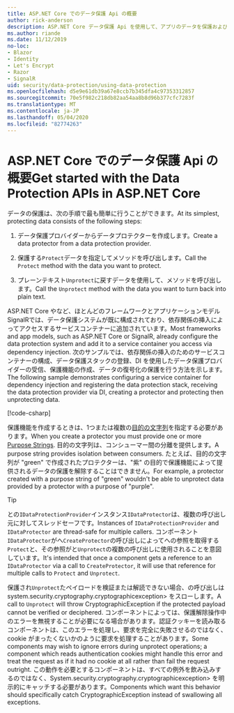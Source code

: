 ```yaml
---
title: ASP.NET Core でのデータ保護 Api の概要
author: rick-anderson
description: ASP.NET Core データ保護 Api を使用して、アプリのデータを保護および復号化する方法について説明します。
ms.author: riande
ms.date: 11/12/2019
no-loc:
- Blazor
- Identity
- Let's Encrypt
- Razor
- SignalR
uid: security/data-protection/using-data-protection
ms.openlocfilehash: d5e9e61db39a67e8ccb7b345dfa4c97353312857
ms.sourcegitcommit: 70e5f982c218db82aa54aa8b8d96b377cfc7283f
ms.translationtype: MT
ms.contentlocale: ja-JP
ms.lasthandoff: 05/04/2020
ms.locfileid: "82774263"
---
```

# <a name="get-started-with-the-data-protection-apis-in-aspnet-core"></a><span data-ttu-id="de876-103">ASP.NET Core でのデータ保護 Api の概要</span><span class="sxs-lookup"><span data-stu-id="de876-103">Get started with the Data Protection APIs in ASP.NET Core</span></span>

<a name="security-data-protection-getting-started"></a>

<span data-ttu-id="de876-104">データの保護は、次の手順で最も簡単に行うことができます。</span><span class="sxs-lookup"><span data-stu-id="de876-104">At its simplest, protecting data consists of the following steps:</span></span>

1. <span data-ttu-id="de876-105">データ保護プロバイダーからデータプロテクターを作成します。</span><span class="sxs-lookup"><span data-stu-id="de876-105">Create a data protector from a data protection provider.</span></span>

2. <span data-ttu-id="de876-106">保護する`Protect`データを指定してメソッドを呼び出します。</span><span class="sxs-lookup"><span data-stu-id="de876-106">Call the `Protect` method with the data you want to protect.</span></span>

3. <span data-ttu-id="de876-107">プレーンテキスト`Unprotect`に戻すデータを使用して、メソッドを呼び出します。</span><span class="sxs-lookup"><span data-stu-id="de876-107">Call the `Unprotect` method with the data you want to turn back into plain text.</span></span>

<span data-ttu-id="de876-108">ASP.NET Core やなど、ほとんどのフレームワークとアプリケーションモデルSignalRでは、データ保護システムが既に構成されており、依存関係の挿入によってアクセスするサービスコンテナーに追加されています。</span><span class="sxs-lookup"><span data-stu-id="de876-108">Most frameworks and app models, such as ASP.NET Core or SignalR, already configure the data protection system and add it to a service container you access via dependency injection.</span></span> <span data-ttu-id="de876-109">次のサンプルでは、依存関係の挿入のためのサービスコンテナーの構成、データ保護スタックの登録、DI を使用したデータ保護プロバイダーの受信、保護機能の作成、データの復号化の保護を行う方法を示します。</span><span class="sxs-lookup"><span data-stu-id="de876-109">The following sample demonstrates configuring a service container for dependency injection and registering the data protection stack, receiving the data protection provider via DI, creating a protector and protecting then unprotecting data.</span></span>

[!code-csharp[](../../security/data-protection/using-data-protection/samples/protectunprotect.cs?highlight=26,34,35,36,37,38,39,40)]

<span data-ttu-id="de876-110">保護機能を作成するときは、1つまたは複数の[目的の文字列](xref:security/data-protection/consumer-apis/purpose-strings)を指定する必要があります。</span><span class="sxs-lookup"><span data-stu-id="de876-110">When you create a protector you must provide one or more [Purpose Strings](xref:security/data-protection/consumer-apis/purpose-strings).</span></span> <span data-ttu-id="de876-111">目的の文字列は、コンシューマー間の分離を提供します。</span><span class="sxs-lookup"><span data-stu-id="de876-111">A purpose string provides isolation between consumers.</span></span> <span data-ttu-id="de876-112">たとえば、目的の文字列が "green" で作成されたプロテクターは、"紫" の目的で保護機能によって提供されるデータの保護を解除することはできません。</span><span class="sxs-lookup"><span data-stu-id="de876-112">For example, a protector created with a purpose string of "green" wouldn't be able to unprotect data provided by a protector with a purpose of "purple".</span></span>

>[!TIP]
> <span data-ttu-id="de876-113">との`IDataProtectionProvider`インスタンス`IDataProtector`は、複数の呼び出し元に対してスレッドセーフです。</span><span class="sxs-lookup"><span data-stu-id="de876-113">Instances of `IDataProtectionProvider` and `IDataProtector` are thread-safe for multiple callers.</span></span> <span data-ttu-id="de876-114">コンポーネント`IDataProtector`がへ`CreateProtector`の呼び出しによってへの参照を取得する`Protect`と、その参照がと`Unprotect`の複数の呼び出しに使用されることを意図しています。</span><span class="sxs-lookup"><span data-stu-id="de876-114">It's intended that once a component gets a reference to an `IDataProtector` via a call to `CreateProtector`, it will use that reference for multiple calls to `Protect` and `Unprotect`.</span></span>
>
><span data-ttu-id="de876-115">保護され`Unprotect`たペイロードを検証または解読できない場合、の呼び出しは system.security.cryptography.cryptographicexception> をスローします。</span><span class="sxs-lookup"><span data-stu-id="de876-115">A call to `Unprotect` will throw CryptographicException if the protected payload cannot be verified or deciphered.</span></span> <span data-ttu-id="de876-116">コンポーネントによっては、保護解除操作中のエラーを無視することが必要になる場合があります。認証クッキーを読み取るコンポーネントは、このエラーを処理し、要求を完全に失敗させるのではなく、cookie がまったくないかのように要求を処理することがあります。</span><span class="sxs-lookup"><span data-stu-id="de876-116">Some components may wish to ignore errors during unprotect operations; a component which reads authentication cookies might handle this error and treat the request as if it had no cookie at all rather than fail the request outright.</span></span> <span data-ttu-id="de876-117">この動作を必要とするコンポーネントは、すべての例外を飲み込みするのではなく、System.security.cryptography.cryptographicexception> を明示的にキャッチする必要があります。</span><span class="sxs-lookup"><span data-stu-id="de876-117">Components which want this behavior should specifically catch CryptographicException instead of swallowing all exceptions.</span></span>
